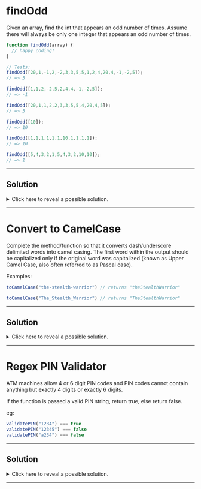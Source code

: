 # findOdd

<!-- [REPL](https://repl.it/@michaelpetty/findOdd#index.js) -->

Given an array, find the int that appears an odd number of times. Assume there will always be only one integer that appears an odd number of times.

```javascript
function findOdd(array) {
  // happy coding!
}

// Tests:
findOdd([20,1,-1,2,-2,3,3,5,5,1,2,4,20,4,-1,-2,5]);
// => 5

findOdd([1,1,2,-2,5,2,4,4,-1,-2,5]);
// => -1

findOdd([20,1,1,2,2,3,3,5,5,4,20,4,5]);
// => 5

findOdd([10]);
// => 10

findOdd([1,1,1,1,1,1,10,1,1,1,1]);
// => 10

findOdd([5,4,3,2,1,5,4,3,2,10,10]);
// => 1
```

<hr>

## Solution

<details>
  <summary>Click here to reveal a possible solution.</summary>
  <p>

```javascript

// SOLUTION 1
function findOddOccurrence(arrayOfNums) {
  let oddOccuringNum = null;

  // Loop through the array
  for (let i = 0; i < arrayOfNums.length; i++) {
    // for each interger

    // find the number of occurences of that integer
    let occurences = 0;

    for (let j = 0; j < arrayOfNums.length; j++) {
      if (arrayOfNums[j] === arrayOfNums[i]) {
        occurences += 1;
      }
    }

    // if occurrences is odd set oddOccuringNum to integer
    if (occurences % 2 === 1) {
      oddOccuringNum = arrayOfNums[i];
    }
  }

  return oddOccuringNum;
}


///////////////////////////////////////////////////////
// SOLUTION 2 - Using forEach
function findOddOccurrence(array) {
  let oddOccuringNum = null;

  // Loop through array
  array.forEach((int) => {
    // for each int
      
    // find number of occurrences
      let occurrences = 0;

      array.forEach((num) => {
        if (num === int) {
          occurrences += 1;
        }
      });

      // if occurrences is odd return
      if (occurrences % 2 === 1) {
        oddOccuringNum = int;
      }
  });

  return oddOccuringNum;
}


///////////////////////////////////////////////////////
// SOLUTION 3
// Loop through array
  // for each int
  // find number of occurrences
  // if occurrences is odd return int
function findOddOccurrence(array) {
  return array.find((int) => {
    const occurrences = array.filter(num => num === int).length;
    return occurrences % 2 === 1;
  });
}
```

</p>
</details>

<hr>

# Convert to CamelCase

<!-- [REPL](https://repl.it/@michaelpetty/camelCase#index.js) -->

Complete the method/function so that it converts dash/underscore delimited words into camel casing. The first word within the output should be capitalized only if the original word was capitalized (known as Upper Camel Case, also often referred to as Pascal case).

Examples:
```javascript
toCamelCase("the-stealth-warrior") // returns "theStealthWarrior"

toCamelCase("The_Stealth_Warrior") // returns "TheStealthWarrior"
```

<hr>

## Solution

<details>
  <summary>Click here to reveal a possible solution.</summary>
  <p>

  ```javascript
// SOLUTION 1
function toCamelCase(phrase) {
  // If phrase contains - split on -
  let splitChar = '';
  if (phrase.includes('-')) {
    splitChar = '-';
    // If phrase contains _ split on _
  } else if (phrase.includes('_')) {
    splitChar = '_';
  }

  const words = phrase.split(splitChar);

  // Loop through each word
  const wordsWCaps = words.map((word, index) => {
    // Capitalize first letter of each word
    if (index === 0) {
      return word;
    }
    return word.charAt(0).toUpperCase() + word.slice(1);
  });

  // Join words and return
  return wordsWCaps.join('');
}


// convert string to array of words
// Loop through array
  // for each word after 1st, convert to capital casing
  // join words into single string

// SOLUTION 2
function toCamelCase(phrase) {
  const words = phrase.split(/[-_]/);

  const convertedWords = words.map((word, index) => {
    if (!index) return word;
    return word.charAt(0).toUpperCase() + word.slice(1);
  });

  return convertedWords.join('');
}

  ```
  </p>
</details>

<hr>

# Regex PIN Validator

<!-- [REPL](https://repl.it/@michaelpetty/RegexPINValidator#index.js) -->

ATM machines allow 4 or 6 digit PIN codes and PIN codes cannot contain anything but exactly 4 digits or exactly 6 digits.

If the function is passed a valid PIN string, return true, else return false.

eg:
```javascript
validatePIN("1234") === true
validatePIN("12345") === false
validatePIN("a234") === false
```

<hr>

## Solution
<details>
<summary>Click here to reveal a possible solution.</summary>
<p>
  
  ```javascript
  // a solution, but nothing special 
  function validatePIN(pin) {
    //return true or false
    var n = pin.length;
    if( n != 4 && n != 6)
        return false;
    for (var i in pin)
        if (pin[i] > '9' || pin[i] < '0')
            return false;
    return true;
  }
  
  // good solution
  function validatePIN(pin) {

    var pinlen = pin.length;
    var isCorrectLength = (pinlen == 4 || pinlen == 6);
    var hasOnlyNumbers = pin.match(/^\d+$/);

    if(isCorrectLength && hasOnlyNumbers){
      return true;
    }

    return false;

  }
  
  // cleanest solution
  function validatePIN(pin) {
    return /^(\d{4}|\d{6})$/.test(pin)
  }
  ```
</p>
</details>

<hr>
